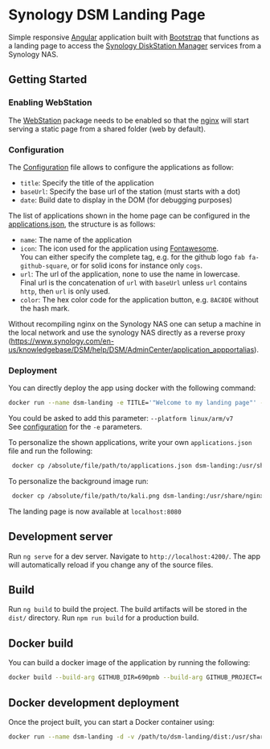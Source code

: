 # Synology DSM Landing Page

Simple responsive [Angular](https://angular.io) application built with [Bootstrap](https://getbootstrap.com/) that functions as a landing page to access the [Synology DiskStation Manager](https://www.synology.com/en-us/dsm) services from a Synology NAS.

## Getting Started

### Enabling WebStation

The [WebStation](https://www.synology.com/en-global/dsm/packages/WebStation) package needs to be enabled so that the [nginx](https://www.nginx.com/) will start serving a static page from a shared folder (web by default).

### Configuration

The [Configuration](./src/assets/configuration.json) file allows to configure the applications as follow:

- `title`: Specify the title of the application
- `baseUrl`: Specify the base url of the station (must starts with a dot)
- `date`: Build date to display in the DOM (for debugging purposes)

The list of applications shown in the home page can be configured in the [applications.json](./src/assets/applications.json), the structure is as follows:

- `name`: The name of the application
- `icon`: The icon used for the application using [Fontawesome](https://fontawesome.com/v6/search?m=free).  
  You can either specify the complete tag, e.g. for the github logo `fab fa-github-square`, or for solid icons for instance only `cogs`.
- `url`: The url of the application, none to use the name in lowercase.  
  Final url is the concatenation of `url` with `baseUrl` unless `url` contains `http`, then `url` is only used.
- `color`: The hex color code for the application button, e.g. `8AC8DE` without the hash mark.

Without recompiling nginx on the Synology NAS one can setup a machine in the local network and use the synology NAS directly as a reverse proxy (https://www.synology.com/en-us/knowledgebase/DSM/help/DSM/AdminCenter/application_appportalias).

### Deployment

You can directly deploy the app using docker with the following command:

```bash
docker run --name dsm-landing -e TITLE='"Welcome to my landing page"' -e BASE_URL='".my.domain.com"' -e ENV_VAR=true -d -p 8080:8080 -t pmb69/dsm-landing:0.1.4
```

You could be asked to add this parameter: `--platform linux/arm/v7`  
See [configuration](README.md#Configuration) for the `-e` parameters.

To personalize the shown applications, write your own `applications.json` file and run the following:

```bash
 docker cp /absolute/file/path/to/applications.json dsm-landing:/usr/share/nginx/html/assets
```

To personalize the background image run:

```bash
 docker cp /absolute/file/path/to/kali.png dsm-landing:/usr/share/nginx/html/assets
```

The landing page is now available at `localhost:8080`

## Development server

Run `ng serve` for a dev server. Navigate to `http://localhost:4200/`. The app will automatically reload if you change any of the source files.

## Build

Run `ng build` to build the project. The build artifacts will be stored in the `dist/` directory. Run `npm run build` for a production build.

## Docker build

You can build a docker image of the application by running the following:

```bash
docker build --build-arg GITHUB_DIR=690pmb --build-arg GITHUB_PROJECT=dsm-landing --build-arg GITHUB_HASH=master --build-arg ENV_VAR=true -t dsm-landing https://raw.githubusercontent.com/69pmb/Deploy/main/docker/ng-build/Dockerfile
```

## Docker development deployment

Once the project built, you can start a Docker container using:

```bash
docker run --name dsm-landing -d -v /path/to/dsm-landing/dist:/usr/share/nginx/html -t pmb69/ng-nginx:0.1.1
```
